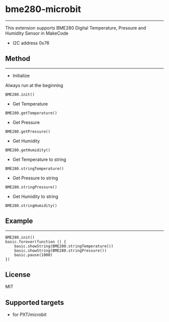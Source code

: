 # bme280-microbit
---
This extension supports BME280 Digital Temperature, Pressure and Humidity Sensor in MakeCode

* I2C address 0x76

## Method
---
* Initialize

Always run at the beginning
```
BME280.init()
```
* Get Temperature
```
BME280.getTemperature()
```

* Get Pressure
```
BME280.getPressure()
```

* Get Humidity
```
BME280.getHumidity()
```

* Get Temperature to string
```
BME280.stringTemperature()
```

* Get Pressure to string
```
BME280.stringPressure()
```

* Get Humidity to string
```
BME280.stringHumidity()
```

## Example
---
```
BME280.init()
basic.forever(function () {
    basic.showString(BME280.stringTemperature())
    basic.showString(BME280.stringPressure())
    basic.pause(1000)
})
```

## License
MIT

## Supported targets

* for PXT/microbit
